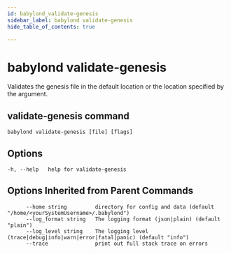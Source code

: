 ```yaml
---
id: babylond_validate-genesis
sidebar_label: babylond validate-genesis
hide_table_of_contents: true

---
```


# babylond validate-genesis
Validates the genesis file in the default location or the location specified by the argument.
## validate-genesis command
```
babylond validate-genesis [file] [flags]
```
## Options
```
-h, --help   help for validate-genesis
```
## Options Inherited from Parent Commands
```
      --home string         directory for config and data (default "/home/<yourSystemUsername>/.babylond")
      --log_format string   The logging format (json|plain) (default "plain")
      --log_level string    The logging level (trace|debug|info|warn|error|fatal|panic) (default "info")
      --trace               print out full stack trace on errors
```